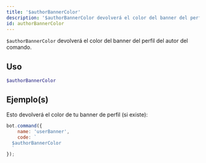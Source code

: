 ```yaml
---
title: '$authorBannerColor'
description: '$authorBannerColor devolverá el color del banner del perfil del autor del comando.'
id: authorBannerColor
---
```


`$authorBannerColor` devolverá el color del banner del perfil del autor del comando.

## Uso

```php
$authorBannerColor
```

## Ejemplo(s)

Esto devolverá el color de tu banner de perfil (si existe):

```javascript
bot.command({
    name: 'userBanner',
    code: `
  $authorBannerColor
  `
});
```
